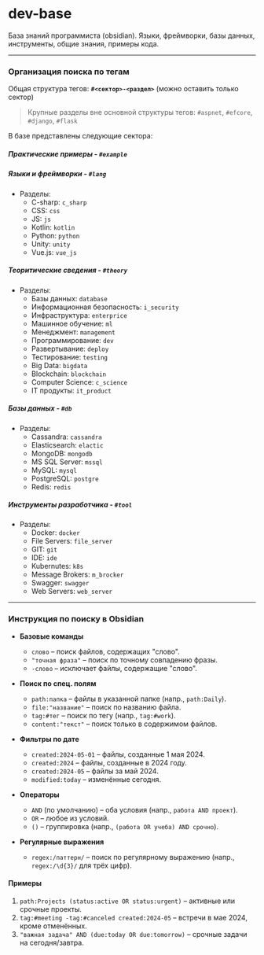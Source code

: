 # dev-base

База знаний программиста (obsidian). 
Языки, фреймворки, базы данных, инструменты, общие знания, примеры кода.

---
### Организация поиска по тегам

Общая структура тегов: **`#<сектор>-<раздел>`** (можно оставить только сектор)

> Крупные разделы вне основной структуры тегов: `#aspnet`, `#efcore`, `#django`, `#flask`

В базе представлены следующие сектора:

##### **Практические примеры** - `#example`

##### **Языки и фреймворки** - `#lang`
- Разделы:
	- C-sharp: `c_sharp`
	- CSS: `css`
	- JS: `js`
	- Kotlin: `kotlin`
	- Python: `python`
	- Unity: `unity`
	- Vue.js: `vue_js` 

##### **Теоритические сведения** - `#theory`
- Разделы:
	- Базы данных: `database`
	- Информационная безопасность: `i_security`
	- Инфраструктура: `enterprice`
	- Машинное обучение: `ml`
	- Менеджмент: `management`
	- Программирование: `dev`
	- Развертывание: `deploy`
	- Тестирование: `testing`
	- Big Data: `bigdata`
	- Blockchain: `blockchain`
	- Computer Science: `c_science`
	- IT продукты: `it_product`

##### **Базы данных** - `#db`
- Разделы:
	- Cassandra: `cassandra`
	- Elasticsearch: `elactic`
	- MongoDB: `mongodb`
	- MS SQL Server: `mssql`
	- MySQL: `mysql`
	- PostgreSQL: `postgre`
	- Redis: `redis`

##### **Инструменты разработчика** - `#tool`
- Разделы:
	- Docker: `docker`
	- File Servers: `file_server`
	- GIT: `git`
	- IDE: `ide`
	- Kubernutes: `k8s`
	- Message Brokers: `m_brocker`
	- Swagger: `swagger`
	- Web Servers: `web_server`

---
### Инструкция по поиску в **Obsidian**

- **Базовые команды**  
	- `слово` – поиск файлов, содержащих "слово".  
	- `"точная фраза"` – поиск по точному совпадению фразы.  
	- `-слово` – исключает файлы, содержащие "слово".  

- **Поиск по спец. полям**  
	- `path:папка` – файлы в указанной папке (напр., `path:Daily`).  
	- `file:"название"` – поиск по названию файла.  
	- `tag:#тег` – поиск по тегу (напр., `tag:#work`).  
	- `content:"текст"` – поиск только в содержимом файлов.  

- **Фильтры по дате**  
	- `created:2024-05-01` – файлы, созданные 1 мая 2024.  
	- `created:2024` – файлы, созданные в 2024 году.  
	- `created:2024-05` – файлы за май 2024.  
	- `modified:today` – изменённые сегодня.  

- **Операторы**  
	- `AND` (по умолчанию) – оба условия (напр., `работа AND проект`).  
	- `OR` – любое из условий.  
	- `()` – группировка (напр., `(работа OR учеба) AND срочно`).  

- **Регулярные выражения**  
	- `regex:/паттерн/` – поиск по регулярному выражению (напр., `regex:/\d{3}/` для трёх цифр).  

#### Примеры  
1. `path:Projects (status:active OR status:urgent)` – активные или срочные проекты.  
2. `tag:#meeting -tag:#canceled created:2024-05` – встречи в мае 2024, кроме отменённых.  
3. `"важная задача" AND (due:today OR due:tomorrow)` – срочные задачи на сегодня/завтра.  
